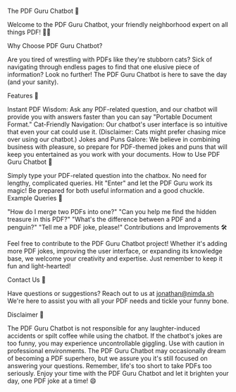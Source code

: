 The PDF Guru Chatbot 📜

Welcome to the PDF Guru Chatbot, your friendly neighborhood expert on all things PDF! 🧙‍♂️

Why Choose PDF Guru Chatbot?

Are you tired of wrestling with PDFs like they're stubborn cats? Sick of navigating through endless pages to find that one elusive piece of information? Look no further! The PDF Guru Chatbot is here to save the day (and your sanity).

Features 🌟

Instant PDF Wisdom: Ask any PDF-related question, and our chatbot will provide you with answers faster than you can say "Portable Document Format."
Cat-Friendly Navigation: Our chatbot's user interface is so intuitive that even your cat could use it. (Disclaimer: Cats might prefer chasing mice over using our chatbot.)
Jokes and Puns Galore: We believe in combining business with pleasure, so prepare for PDF-themed jokes and puns that will keep you entertained as you work with your documents.
How to Use PDF Guru Chatbot 🤖

Simply type your PDF-related question into the chatbox. No need for lengthy, complicated queries.
Hit "Enter" and let the PDF Guru work its magic!
Be prepared for both useful information and a good chuckle.
Example Queries 💬

"How do I merge two PDFs into one?"
"Can you help me find the hidden treasure in this PDF?"
"What's the difference between a PDF and a penguin?"
"Tell me a PDF joke, please!"
Contributions and Improvements 🛠️

Feel free to contribute to the PDF Guru Chatbot project! Whether it's adding more PDF jokes, improving the user interface, or expanding its knowledge base, we welcome your creativity and expertise. Just remember to keep it fun and light-hearted!

Contact Us 📧

Have questions or suggestions? Reach out to us at jonathan@nimda.sh We're here to assist you with all your PDF needs and tickle your funny bone.


Disclaimer 📢

The PDF Guru Chatbot is not responsible for any laughter-induced accidents or spilt coffee while using the chatbot.
If the chatbot's jokes are too funny, you may experience uncontrollable giggling. Use with caution in professional environments.
The PDF Guru Chatbot may occasionally dream of becoming a PDF superhero, but we assure you it's still focused on answering your questions.
Remember, life's too short to take PDFs too seriously. Enjoy your time with the PDF Guru Chatbot and let it brighten your day, one PDF joke at a time! 😄